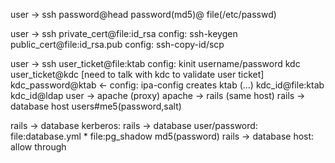 
user -> ssh
  password@head
  password(md5)@ file(/etc/passwd)

user -> ssh
  private_cert@file:id_rsa
    config: ssh-keygen
  public_cert@file:id_rsa.pub
    config: ssh-copy-id/scp

user -> ssh
  user_ticket@file:ktab
    config: kinit username/password
      kdc
  user_ticket@kdc
    [need to talk with kdc to validate user ticket]
    kdc_password@ktab <- config: ipa-config creates ktab (...)
    kdc_id@file:ktab
      kdc_id@ldap
user -> apache (proxy)
  apache -> rails (same host)
    rails -> database
      host
    users#me5(password,salt)


rails -> database
  kerberos:
rails -> database
  user/password:
    file:database.yml *
    file:pg_shadow md5(password)
rails -> database
  host:
    allow through
